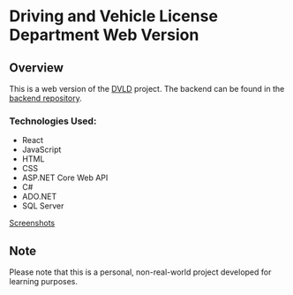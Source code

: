 # Driving and Vehicle License Department Web Version

## Overview
This is a web version of the [DVLD](https://github.com/RayanAlshehri/DVLD_WF) project. The backend can be found in the [backend repository](https://github.com/RayanAlshehri/DVLD_Backend).

### Technologies Used:
- React
- JavaScript
- HTML
- CSS
- ASP.NET Core Web API
- C#
- ADO.NET
- SQL Server

[Screenshots](https://drive.google.com/drive/folders/1WUJsomEyEFKEEEEhalEcEs7dA8lQvk4x?usp=sharing)

## Note
Please note that this is a personal, non-real-world project developed for learning purposes.
